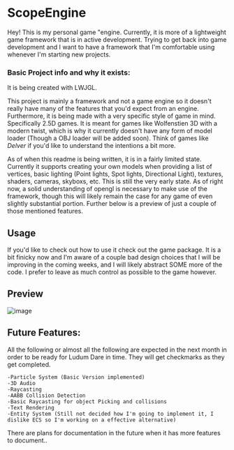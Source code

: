 # ScopeEngine

Hey! This is my personal game "engine. Currently, it is more of a lightweight game framework that is in active development. Trying to get back into game development and I want to have a framework that I'm comfortable using whenever I'm starting new projects.

### Basic Project info and why it exists:

It is being created with LWJGL.

This project is mainly a framework and not a game engine so it doesn't really have many of the features that you'd expect from an engine. Furthermore, it is being made with a very specific style of game in mind. Specifically 2.5D games. It is meant for games like Wolfenstien 3D with a modern twist, which is why it currently doesn't have any form of model loader (Though a OBJ loader will be added soon). Think of games like *Delver* if you'd like to understand the intentions a bit more.

As of when this readme is being written, it is in a fairly limited state. Currently it supports creating your own models when providing a list of vertices, basic lighting (Point lights, Spot lights, Directional Light), textures, shaders, cameras, skyboxs, etc. This is still the very early state. As of right now, a solid understanding of opengl is necessary to make use of the framework, though this will likely remain the case for any game of even slightly substantial portion. Further below is a preview of just a couple of those mentioned features.


## Usage

If you'd like to check out how to use it check out the game package. It is a bit finicky now and I'm aware of a couple bad design choices that I will be improving in the coming weeks, and I will likely abstract SOME more of the code. I prefer to leave as much control as possible to the game however.

## Preview
![image](https://user-images.githubusercontent.com/59324927/229053567-c51ba313-8e9b-48d5-82eb-7fabb9ee83b3.png)


## Future Features:
All the following or almost all the following are expected in the next month in order to be ready for Ludum Dare in time. They will get checkmarks as they get completed.

```
-Particle System (Basic Version implemented)
-3D Audio
-Raycasting
-AABB Collision Detection
-Basic Raycasting for object Picking and collisions
-Text Rendering
-Entity System (Still not decided how I'm going to implement it, I dislike ECS so I'm working on a effective alternative)
```
There are plans for documentation in the future when it has more features to document..
